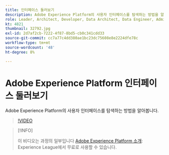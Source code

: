 ```yaml
---
title: 인터페이스 둘러보기
description: Adobe Experience Platform의 사용자 인터페이스를 탐색하는 방법을 알아봅니다.
role: Leader, Architect, Developer, Data Architect, Data Engineer, Admin, User
kt: 4821
thumbnail: 32792.jpg
exl-id: 2d7af2cb-7222-4f87-8bd5-cb0c341cdd33
source-git-commit: cc7a77c4dd380ae1bc23dc75608e8e2224dfe78c
workflow-type: tm+mt
source-wordcount: '48'
ht-degree: 8%

---
```


# Adobe Experience Platform 인터페이스 둘러보기

Adobe Experience Platform의 사용자 인터페이스를 탐색하는 방법을 알아봅니다.

>[!VIDEO](https://video.tv.adobe.com/v/32792?quality=12&learn=on)

>[!INFO]
>
> 이 비디오는 과정의 일부입니다 [Adobe Experience Platform 소개](https://experienceleague.adobe.com/?recommended=ExperiencePlatform-U-1-2020.1): Experience League에서 무료로 사용할 수 있습니다.


